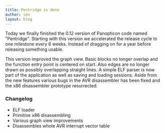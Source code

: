 ```yaml
---
title: Pentridge is done
author: seu
layout: blog
---
```


Today we finally finished the 0.12 version of Panopticon code named "Pentridge". Starting with this version we accelerated the release cycle to one milestone every 6 weeks. Instead of dragging on for a year before releasing something usable.

This version improved the graph view. Basic blocks no longer overlap and the function entry point is centered on start. Also edges are no longer drawn as possibly overlapping straight lines. A simple ELF parser is now part of the application as well as saving and loading sessions. Aside from the new features various bugs in the AVR disassembler has been fixed and the x86 disassembler prototype resurrected.

### Changelog
- ELF loader
- Primitive x86 disassembling
- Various graph view improvements
- Disassembles whole AVR interrupt vector table
